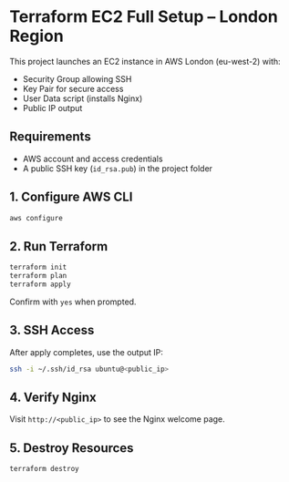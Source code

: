 # Terraform EC2 Full Setup – London Region

This project launches an EC2 instance in AWS London (eu-west-2) with:

- Security Group allowing SSH
- Key Pair for secure access
- User Data script (installs Nginx)
- Public IP output

## Requirements

- AWS account and access credentials
- A public SSH key (`id_rsa.pub`) in the project folder

## 1. Configure AWS CLI

```bash
aws configure
```

## 2. Run Terraform

```bash
terraform init
terraform plan
terraform apply
```

Confirm with `yes` when prompted.

## 3. SSH Access

After apply completes, use the output IP:

```bash
ssh -i ~/.ssh/id_rsa ubuntu@<public_ip>
```

## 4. Verify Nginx

Visit `http://<public_ip>` to see the Nginx welcome page.

## 5. Destroy Resources

```bash
terraform destroy
```